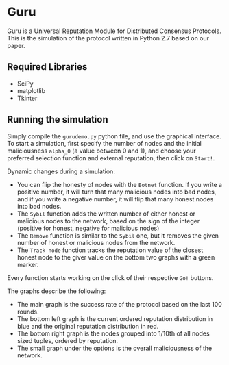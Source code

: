 # Guru

Guru is a Universal Reputation Module for Distributed Consensus Protocols. This is the simulation of the protocol written in Python 2.7 based on our paper.

## Required Libraries

- SciPy
- matplotlib
- Tkinter

## Running the simulation

Simply compile the `gurudemo.py` python file, and use the graphical interface.
To start a simulation, first specify the number of nodes and the initial maliciousness `alpha_0` (a value between 0 and 1), and choose your preferred selection function and external reputation, then click on `Start!`.

Dynamic changes during a simulation:
- You can flip the honesty of nodes with the `Botnet` function. If you write a positive number, it will turn that many malicious nodes into bad nodes, and if you write a negative number, it will flip that many honest nodes into bad nodes.
- The `Sybil` function adds the written number of either honest or malicious nodes to the network, based on the sign of the integer (positive for honest, negative for malicious nodes)
- The `Remove` function is similar to the `Sybil` one, but it removes the given number of honest or malicious nodes from the network.
- The `Track node` function tracks the reputation value of the closest honest node to the giver value on the bottom two graphs with a green marker.

Every function starts working on the click of their respective `Go!` buttons.

The graphs describe the following:
- The main graph is the success rate of the protocol based on the last 100 rounds.
- The bottom left graph is the current ordered reputation distribution in blue and the original reputation distribution in red.
- The bottom right graph is the nodes grouped into 1/10th of all nodes sized tuples, ordered by reputation.
- The small graph under the options is the overall maliciousness of the network.
